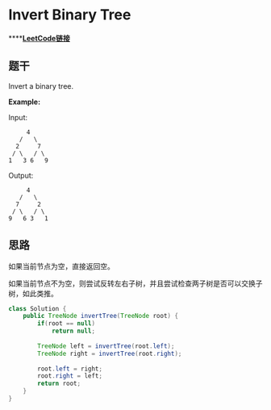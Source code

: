 # Invert Binary Tree

\*\*\*\*[**LeetCode链接**](https://leetcode.com/problems/invert-binary-tree/)

## 题干

Invert a binary tree.

**Example:**

Input:

```text
     4
   /   \
  2     7
 / \   / \
1   3 6   9
```

Output:

```text
     4
   /   \
  7     2
 / \   / \
9   6 3   1
```

## 思路

如果当前节点为空，直接返回空。

如果当前节点不为空，则尝试反转左右子树，并且尝试检查两子树是否可以交换子树，如此类推。

```java
class Solution {
    public TreeNode invertTree(TreeNode root) {
        if(root == null)
            return null;
        
        TreeNode left = invertTree(root.left);
        TreeNode right = invertTree(root.right);
        
        root.left = right;
        root.right = left;
        return root;
    }
}
```



